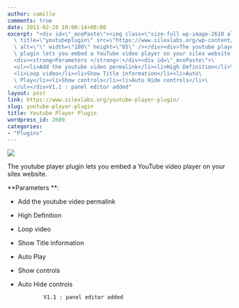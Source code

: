 ```yaml
---
author: camille
comments: true
date: 2011-02-28 10:00:14+00:00
excerpt: "<div id=\"_mcePaste\"><img class=\"size-full wp-image-2610 alignright\"\
  \ title=\"youtubeplugin\" src=\"https://www.silexlabs.org/wp-content/uploads/2011/02/youtubeplugin.png\"\
  \ alt=\"\" width=\"180\" height=\"85\" /></div><div>The youtube player\
  \ plugin lets you embed a YouTube video player on your silex website.</div>\
  <div><strong>Parameters </strong>:</div><div id=\"_mcePaste\">\
  <ul><li>Add the youtube video permalink</li><li>High Definition</li>\
  <li>Loop video</li><li>Show Title information</li><li>Auto\
  \ Play</li><li>Show controls</li><li>Auto Hide controls</li>\
  </ul></div>V1.1 : panel editor added"
layout: post
link: https://www.silexlabs.org/youtube-player-plugin/
slug: youtube-player-plugin
title: Youtube Player Plugin
wordpress_id: 2609
categories:
- "Plugins"
---
```


![](https://www.silexlabs.org/wp-content/uploads/2011/02/youtubeplugin.png)




The youtube player plugin lets you embed a YouTube video player on your silex website.




**Parameters **:









  * Add the youtube video permalink


  * High Definition


  * Loop video


  * Show Title information


  * Auto Play


  * Show controls


  * Auto Hide controls





				V1.1 : panel editor added
